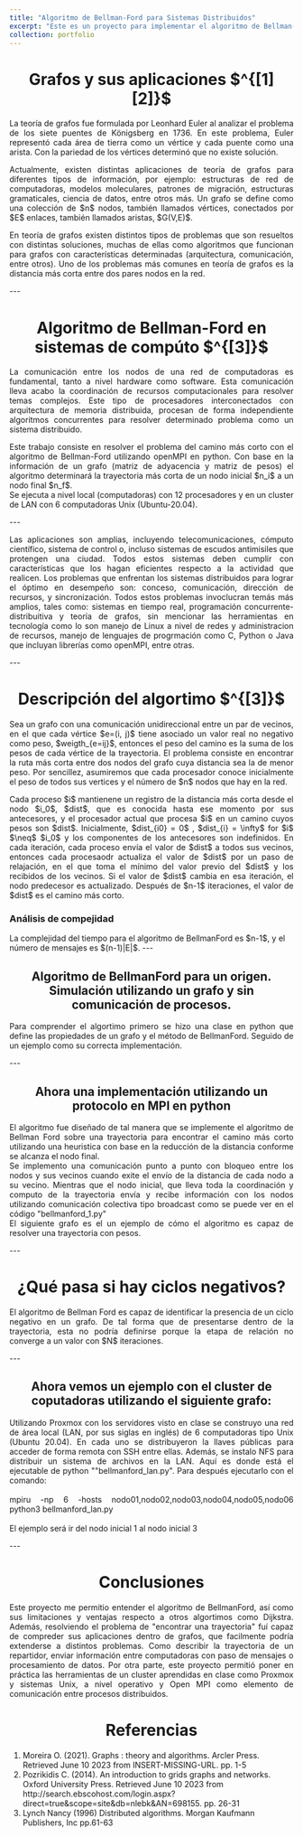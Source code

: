 ```yaml
---
title: "Algoritmo de Bellman-Ford para Sistemas Distribuidos"
excerpt: "Este es un proyecto para implementar el algoritmo de Bellman-Ford para una red de computadoras LAN<br/><img src='/images/Konigsberg_bridges_3.png'>"
collection: portfolio
---
```

<h1 style="text-align:center">Grafos y sus aplicaciones $^{[1][2]}$</h1>
<p style="text-align:justify">
La teoría de grafos fue formulada por Leonhard Euler al analizar el problema de los siete puentes de Königsberg en 1736. En este problema, Euler representó cada área de tierra como un vértice y cada puente como una arista. Con la pariedad de los vértices determinó que no existe solución.
    </p>
<p style="text-align:justify">
Actualmente, existen distintas aplicaciones de teoría de grafos para diferentes tipos de información, por ejemplo: estructuras de red de computadoras, modelos moleculares, patrones de migración, estructuras gramaticales, ciencia de datos, entre otros más.
Un grafo se define como una colección de $n$ nodos, también llamados vértices, conectados por $E$ enlaces, también llamados aristas, $G(V,E)$.
</p>
<p style="text-align:justify">
En teoría de grafos existen distintos tipos de problemas que son resueltos con distintas soluciones, muchas de ellas como algoritmos que funcionan para grafos con características determinadas (arquitectura, comunicación, entre otros). 
Uno de los problemas más comunes en teoría de grafos es la distancia más corta entre dos pares nodos en la red.
</p>
---
<h1 style="text-align:center">Algoritmo de Bellman-Ford en sistemas de compúto $^{[3]}$</h1>
<p style="text-align:justify">
La comunicación entre los nodos de una red de computadoras es fundamental, tanto a nivel hardware como software. Esta comunicación lleva acabo la coordinación de recursos computacionales para resolver temas complejos. Este tipo de procesadores interconectados con arquitectura de memoria distribuida, procesan de forma independiente algoritmos concurrentes para resolver determinado problema como un sistema distribuido.
</p>
<p style="text-align:justify">
Este trabajo consiste en resolver el problema del camino más corto con el algoritmo de Bellman-Ford utilizando openMPI en python. Con base en la información de un grafo (matriz de adyacencia y matriz de pesos) el algoritmo determinará la trayectoria más corta de un nodo inicial $n_i$ a un nodo final $n_f$. 
    <br>
    Se ejecuta a nivel local (computadoras) con 12 procesadores y en un cluster de LAN con 6 computadoras Unix (Ubuntu-20.04).
</p>
---
<p style="text-align:justify">
Las aplicaciones son amplias, incluyendo telecomunicaciones, cómputo científico, sistema de control o, incluso sistemas de escudos antimisiles que protengen una ciudad. Todos estos sistemas deben cumplir con características que los hagan eficientes respecto a la actividad que realicen. Los problemas que enfrentan los sistemas distribuidos para lograr el óptimo en desempeño son: conceso, comunicación, dirección de recursos, y sincronización. Todos estos problemas invoclucran temás más amplios, tales como: sistemas en tiempo real, programación concurrente-distribuitiva y teoría de grafos, sin mencionar las herramientas en tecnología como lo son manejo de Linux a nivel de redes y administracion de recursos, manejo de lenguajes de progrmación como C, Python o Java que incluyan librerías como openMPI, entre otras.
</p>
---
<h1 style="text-align:center">Descripción del algortimo $^{[3]}$</h1>
<p style="text-align:justify">
Sea un grafo con una comunicación unidireccional entre un par de vecinos, en el que cada vértice $e=(i, j)$ tiene asociado un valor real no negativo como peso, $weigth_{e=ij}$, entonces el peso del camino es la suma de los pesos de cada vértice de la trayectoria. El problema consiste en encontrar la ruta más corta entre dos nodos del grafo cuya distancia sea la de menor peso.
Por sencillez, asumiremos que cada procesador conoce inicialmente el peso de todos sus vertices y el número de $n$ nodos que hay en la red. 
</p>
<p style="text-align:justify">
Cada proceso $i$ mantienene un registro de la distancia más corta desde el nodo $i_0$, $dist$, que es conocida hasta ese momento por  sus antecesores, y el procesador actual que procesa $i$ en un camino cuyos pesos son $dist$. Inicialmente, $dist_{i0} = 0$ , $dist_{i} = \infty$ for $i$ $\neq$ $i_0$ y los componentes de los antecesores son indefinidos. En cada iteración, cada proceso envía el valor de $dist$ a todos sus vecinos, entonces cada procesaodr actualiza el valor de $dist$ por un paso de relajación, en el que toma el mínimo del valor previo del $dist$ y los recibidos de los vecinos. Si el valor de $dist$ cambia en esa iteración, el nodo predecesor es actualizado. Después de $n-1$ iteraciones, el valor de $dist$ es el camino más corto.
</p>
<h3 >Análisis de compejidad</h3>
La complejidad del tiempo para el algoritmo de BellmanFord es $n-1$, y el número de mensajes es $(n-1)|E|$.
---
<h2 style="text-align:center">Algoritmo de BellmanFord para un origen. Simulación utilizando un grafo y sin comunicación de procesos.</h2>
<p style="text-align:justify">
Para comprender el algortimo primero se hizo una clase en python que define las propiedades de un grafo y el método de BellmanFord. Seguido de un ejemplo como su correcta implementación.
</p>
---
<h2 style="text-align:center">Ahora una implementación utilizando un protocolo en MPI en python</h2>
<p style="text-align:justify">
El algoritmo fue diseñado de tal manera que se implemente el algoritmo de Bellman Ford sobre una trayectoria para encontrar el camino más corto utilizando una heuristica con base en la reducción de la distancia conforme se alcanza el nodo final.
<br>
Se implemento una comunicación punto a punto con bloqueo entre los nodos y sus vecinos cuando exite el envío de la distancia de cada nodo a su vecino. Mientras que el nodo inicial, que lleva toda la coordinación y computo de la trayectoria envía y recibe información con los nodos utilizando comunicación colectiva tipo broadcast como se puede ver en el código "bellmanford_1.py"
<br>
    El siguiente grafo es el un ejemplo de cómo el algoritmo es capaz de resolver una trayectoria con pesos.
</p>
---
<h1 style="text-align:center">¿Qué pasa si hay ciclos negativos?</h1>
<p style="text-align:justify">
El algoritmo de Bellman Ford es capaz de identificar la presencia de un ciclo negativo en un grafo. De tal forma que de presentarse dentro de la trayectoria, esta no podría definirse porque la etapa de relación no converge a un valor con $N$ iteraciones.
</p>
---
<h2 style="text-align:center">Ahora vemos un ejemplo con el cluster de coputadoras utilizando el siguiente grafo:</h2>
<p style="text-align:justify">
Utilizando Proxmox con los servidores visto en clase se construyo una red de área local (LAN, por sus siglas en inglés) de 6 computadoras tipo Unix (Ubuntu 20.04). En cada uno se distribuyeron la llaves públicas para acceder de forma remota con SSH entre ellas. Además, se instalo NFS para distribuir un sistema de archivos en la LAN. Aquí es donde está el ejecutable de python ""bellmanford_lan.py". 
Para después ejecutarlo con el comando:
    <br>
    <br>
    mpiru -np 6 -hosts nodo01,nodo02,nodo03,nodo04,nodo05,nodo06 python3 bellmanford_lan.py
    <br>
    <br>
El ejemplo será ir del nodo inicial 1 al nodo inicial 3
</p>
---
<h1 style="text-align:center">Conclusiones</h1>
<p style="text-align:justify">
Este proyecto me permitio entender el algoritmo de BellmanFord, así como sus limitaciones y ventajas respecto a otros algortimos como Dijkstra. Además, resolviendo el problema de "encontrar una trayectoria" fuí capaz de compreder sus aplicaciones dentro de grafos, que facilmente podría extenderse a distintos problemas. Como describir la trayectoria de un repartidor, enviar información entre computadoras con paso de mensajes o procesamiento de datos.
    Por otra parte, este proyecto permitió poner en práctica las herramientas de un cluster aprendidas en clase como Proxmox y sistemas Unix, a nivel operativo y Open MPI como elemento de comunicación entre procesos distribuidos.
</p>
<h1 style="text-align:center">Referencias</h1>
<ol>
    <li>Moreira O. (2021). Graphs : theory and algorithms. Arcler Press. Retrieved June 10 2023 from INSERT-MISSING-URL. pp. 1-5 </li>
    <li>Pozrikidis C. (2014). An introduction to grids graphs and networks. Oxford University Press. Retrieved June 10 2023 from http://search.ebscohost.com/login.aspx?direct=true&scope=site&db=nlebk&AN=698155. pp. 26-31</li>
    <li>Lynch Nancy (1996) Distributed algorithms. Morgan Kaufmann Publishers, Inc pp.61-63 </li>
</ol>

